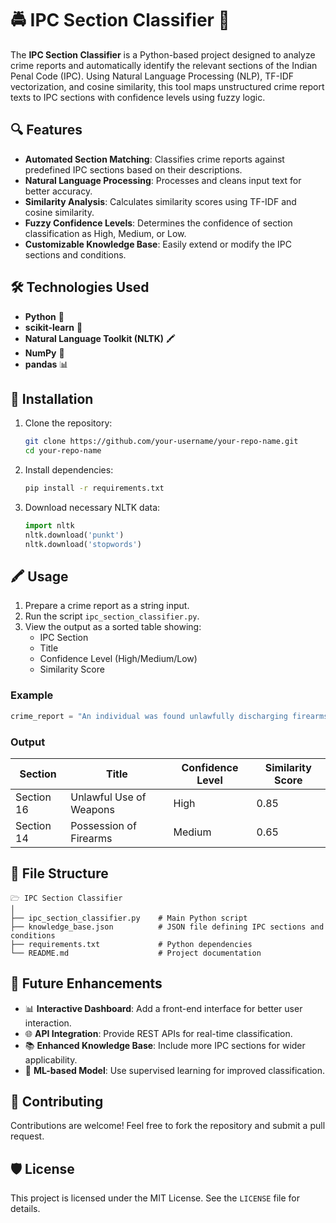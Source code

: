 
# 🚔 IPC Section Classifier 📜

The **IPC Section Classifier** is a Python-based project designed to analyze crime reports and automatically identify the relevant sections of the Indian Penal Code (IPC). Using Natural Language Processing (NLP), TF-IDF vectorization, and cosine similarity, this tool maps unstructured crime report texts to IPC sections with confidence levels using fuzzy logic.

## 🔍 Features

- **Automated Section Matching**: Classifies crime reports against predefined IPC sections based on their descriptions.
- **Natural Language Processing**: Processes and cleans input text for better accuracy.
- **Similarity Analysis**: Calculates similarity scores using TF-IDF and cosine similarity.
- **Fuzzy Confidence Levels**: Determines the confidence of section classification as High, Medium, or Low.
- **Customizable Knowledge Base**: Easily extend or modify the IPC sections and conditions.

## 🛠️ Technologies Used

- **Python** 🐍
- **scikit-learn** 🤖
- **Natural Language Toolkit (NLTK)** 🖍️
- **NumPy** 🔢
- **pandas** 📊

## 🚀 Installation

1. Clone the repository:
   ```bash
   git clone https://github.com/your-username/your-repo-name.git
   cd your-repo-name
   ```

2. Install dependencies:
   ```bash
   pip install -r requirements.txt
   ```

3. Download necessary NLTK data:
   ```python
   import nltk
   nltk.download('punkt')
   nltk.download('stopwords')
   ```

## 🖍️ Usage

1. Prepare a crime report as a string input.
2. Run the script `ipc_section_classifier.py`.
3. View the output as a sorted table showing:
   - IPC Section
   - Title
   - Confidence Level (High/Medium/Low)
   - Similarity Score

### Example

```python
crime_report = "An individual was found unlawfully discharging firearms in a public place."
```

### Output

| Section      | Title                        | Confidence Level | Similarity Score |
|--------------|------------------------------|------------------|------------------|
| Section 16   | Unlawful Use of Weapons      | High             | 0.85             |
| Section 14   | Possession of Firearms       | Medium           | 0.65             |

## 📂 File Structure

```
🗁 IPC Section Classifier  
│  
├── ipc_section_classifier.py    # Main Python script  
├── knowledge_base.json          # JSON file defining IPC sections and conditions  
├── requirements.txt             # Python dependencies  
└── README.md                    # Project documentation
```

## 🔮 Future Enhancements

- 📊 **Interactive Dashboard**: Add a front-end interface for better user interaction.
- 🌐 **API Integration**: Provide REST APIs for real-time classification.
- 📚 **Enhanced Knowledge Base**: Include more IPC sections for wider applicability.
- 🧐 **ML-based Model**: Use supervised learning for improved classification.

## 🤝 Contributing

Contributions are welcome! Feel free to fork the repository and submit a pull request.

## 🛡️ License

This project is licensed under the MIT License. See the `LICENSE` file for details.

